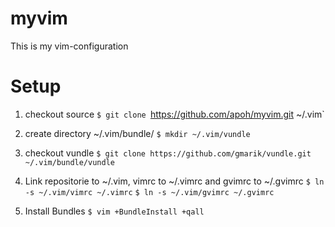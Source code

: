 myvim
=====

This is my vim-configuration

Setup
=====

1. checkout source
    `$ git clone `https://github.com/apoh/myvim.git ~/.vim`

2. create directory ~/.vim/bundle/
    `$ mkdir ~/.vim/vundle`

3. checkout vundle
    `$ git clone https://github.com/gmarik/vundle.git ~/.vim/bundle/vundle`

4. Link repositorie to ~/.vim, vimrc to ~/.vimrc and gvimrc to ~/.gvimrc
    `$ ln -s ~/.vim/vimrc ~/.vimrc`
    `$ ln -s ~/.vim/gvimrc ~/.gvimrc`

5. Install Bundles
    `$ vim +BundleInstall +qall`
